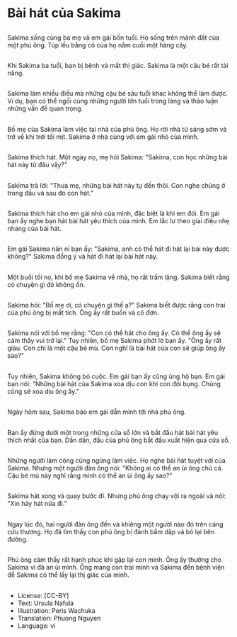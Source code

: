 # Bài hát của Sakima

##
Sakima sống cùng ba mẹ và em gái bốn tuổi. Họ sống trên mảnh đất của một phú ông. Túp lều bằng cỏ của họ nằm cuối một hàng cây.

##
Khi Sakima ba tuổi, bạn bị bệnh và mất thị giác. Sakima là một cậu bé rất tài năng.

##
Sakima làm nhiều điều mà những cậu bé sáu tuổi khac không thể làm được. Ví dụ, bạn có thể ngồi cùng những người lớn tuổi trong làng và thảo luận những vấn đề quan trọng.

##
Bố mẹ của Sakima làm việc tại nhà của phú ông. Họ rời nhà từ sáng sớm và trở về khi trời tối mịt. Sakima ở nhà cùng với em gái nhỏ của mình.

##
Sakima thích hát. Một ngày nọ, mẹ hỏi Sakima: "Sakima, con học những bài hát này từ đâu vậy?"

##
Sakima trả lời: "Thưa mẹ, những bài hát này tự đến thôi. Con nghe chúng ở trong đầu và sau đó con hát."

##
Sakima thích hát cho em gái nhỏ của mình, đặc biệt là khi em đói. Em gái bạn ấy nghe bạn hát bài hát yêu thích của mình. Em lắc lư theo giai điệu nhẹ nhàng của bài hát.

##
Em gái Sakima năn nỉ bạn ấy: "Sakima, anh có thể hát đi hát lại bài này được không?" Sakima đồng ý và hát đi hát lại bài hát này.

##
Một buổi tối nọ, khi bố mẹ Sakima về nhà, họ rất trầm lặng. Sakima biết rằng có chuyện gì đó không ổn.

##
Sakima hỏi: "Bố mẹ ơi, có chuyện gì thế ạ?" Sakima biết được rằng con trai của phú ông bị mất tích. Ông ấy rất buồn và cô đơn.

##
Sakima nói với bố mẹ rằng: "Con có thể hát cho ông ấy. Có thể ông ấy sẽ cảm thấy vui trở lại." Tuy nhiên, bố mẹ Sakima phớt lờ bạn ấy. "Ông ấy rất giàu. Con chỉ là một cậu bé mù. Con nghĩ là bài hát của con sẽ giúp ông ấy sao?"

##
Tuy nhiên, Sakima không bỏ cuộc. Em gái bạn ấy cũng ủng hộ bạn. Em gái bạn nói: "Những bài hát của Sakima xoa dịu con khi con đói bụng. Chúng cũng sẽ xoa dịu ông ấy."

##
Ngày hôm sau, Sakima bảo em gái dẫn mình tới nhà phú ông.

##
Bạn ấy đứng dưới một trong những cửa sổ lớn và bắt đầu hát bài hát yêu thích nhất của bạn. Dần dần, đầu của phú ông bắt đầu xuất hiện qua cửa sổ.

##
Những người làm công cũng ngừng làm việc. Họ nghe bài hát tuyệt vời của Sakima. Nhưng một người đàn ông nói: "Không ai có thể an ủi ông chủ cả. Cậu bé mù này nghĩ rằng mình có thể an ủi ông ấy sao?"

##
Sakima hát xong và quay bước đi. Nhưng phú ông chạy vội ra ngoài và nói: "Xin hãy hát nữa đi."

##
Ngay lúc đó, hai người đàn ông đến và khiêng một người nào đó trên cáng cứu thương. Họ đã tìm thấy con phú ông bị đánh bầm dập và bỏ lại bên đường.

##
Phú ông cảm thấy rất hạnh phúc khi gặp lại con mình. Ông ấy thưởng cho Sakima vì đã an ủi mình. Ông mang con trai mình và Sakima đến bệnh viện để Sakima có thể lấy lại thị giác của mình.

##
* License: [CC-BY]
* Text: Ursula Nafula
* Illustration: Peris Wachuka
* Translation: Phuong Nguyen
* Language: vi
